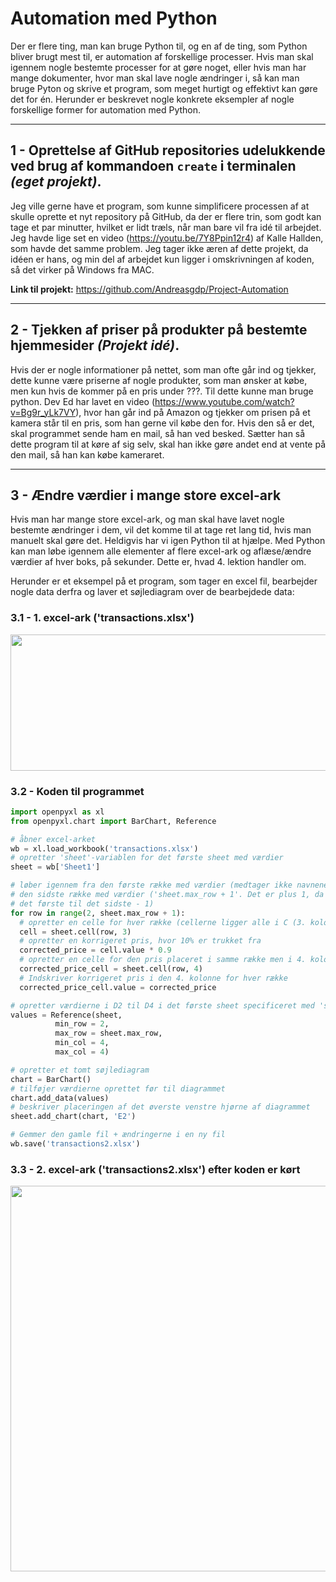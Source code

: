 # Automation med Python
Der er flere ting, man kan bruge Python til, og en af de ting, som Python bliver brugt mest til, er automation af forskellige processer. Hvis man skal igennem nogle bestemte processer for at gøre noget, eller hvis man har mange dokumenter, hvor man skal lave nogle ændringer i, så kan man bruge Pyton og skrive et program, som meget hurtigt og effektivt kan gøre det for én. Herunder er beskrevet nogle konkrete eksempler af nogle forskellige former for automation med Python.

---

## 1 - Oprettelse af GitHub repositories udelukkende ved brug af kommandoen `create` i terminalen <em>(eget projekt)</em>.
Jeg ville gerne have et program, som kunne simplificere processen af at skulle oprette et nyt repository på GitHub, da der er flere trin, som godt kan tage et par minutter, hvilket er lidt træls, når man bare vil fra idé til arbejdet. Jeg havde lige set en video (https://youtu.be/7Y8Ppin12r4) af Kalle Hallden, som havde det samme problem. Jeg tager ikke æren af dette projekt, da idéen er hans, og min del af arbejdet kun ligger i omskrivningen af koden, så det virker på Windows fra MAC.


**Link til projekt:**
https://github.com/Andreasgdp/Project-Automation

---

## 2 - Tjekken af priser på produkter på bestemte hjemmesider <em>(Projekt idé)</em>.
Hvis der er nogle informationer på nettet, som man ofte går ind og tjekker, dette kunne være priserne af nogle produkter, som man ønsker at købe, men kun hvis de kommer på en pris under ???. Til dette kunne man bruge python. Dev Ed har lavet en video (https://www.youtube.com/watch?v=Bg9r_yLk7VY), hvor han går ind på Amazon og tjekker om prisen på et kamera står til en pris, som han gerne vil købe den for. Hvis den så er det, skal programmet sende ham en mail, så han ved besked. Sætter han så dette program til at køre af sig selv, skal han ikke gøre andet end at vente på den mail, så han kan købe kameraret.

---

## 3 - Ændre værdier i mange store excel-ark
Hvis man har mange store excel-ark, og man skal have lavet nogle bestemte ændringer i dem, vil det komme til at tage ret lang tid, hvis man manuelt skal gøre det. Heldigvis har vi igen Python til at hjælpe. Med Python kan man løbe igennem alle elementer af flere excel-ark og aflæse/ændre værdier af hver boks, på sekunder. Dette er, hvad 4. lektion handler om.

Herunder er et eksempel på et program, som tager en excel fil, bearbejder nogle data derfra og laver et søjlediagram over de bearbejdede data:
### 3.1 - 1. excel-ark ('transactions.xlsx')
<p align="center">
  <img width="669" height="218" src="https://i.imgur.com/sjDijEr.png">
</p>

### 3.2 - Koden til programmet

```python
import openpyxl as xl
from openpyxl.chart import BarChart, Reference

# åbner excel-arket
wb = xl.load_workbook('transactions.xlsx')
# opretter 'sheet'-variablen for det første sheet med værdier
sheet = wb['Sheet1']

# løber igennem fra den første række med værdier (medtager ikke navnene på første række) til 
# den sidste række med værdier ('sheet.max_row + 1'. Det er plus 1, da range() går fra 
# det første til det sidste - 1)
for row in range(2, sheet.max_row + 1):
  # opretter en celle for hver række (cellerne ligger alle i C (3. kolonne))
  cell = sheet.cell(row, 3)
  # opretter en korrigeret pris, hvor 10% er trukket fra
  corrected_price = cell.value * 0.9
  # opretter en celle for den pris placeret i samme række men i 4. kolonne (D)
  corrected_price_cell = sheet.cell(row, 4)
  # Indskriver korrigeret pris i den 4. kolonne for hver række
  corrected_price_cell.value = corrected_price

# opretter værdierne i D2 til D4 i det første sheet specificeret med 'sheet'
values = Reference(sheet, 
          min_row = 2, 
          max_row = sheet.max_row,
          min_col = 4,
          max_col = 4)

# opretter et tomt søjlediagram
chart = BarChart()
# tilføjer værdierne oprettet før til diagrammet
chart.add_data(values)
# beskriver placeringen af det øverste venstre hjørne af diagrammet
sheet.add_chart(chart, 'E2')

# Gemmer den gamle fil + ændringerne i en ny fil
wb.save('transactions2.xlsx')

```

### 3.3 - 2. excel-ark ('transactions2.xlsx') efter koden er kørt
<p align="center">
  <img width="1760" height="617" src="https://i.imgur.com/0fnjeF4.png">
</p>